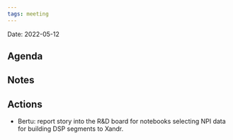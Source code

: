 ```yaml
---
tags: meeting
---
```


Date: 2022-05-12

## Agenda

## Notes

## Actions
- Bertu: report story into the R&D board for notebooks selecting NPI data for building DSP segments to Xandr.